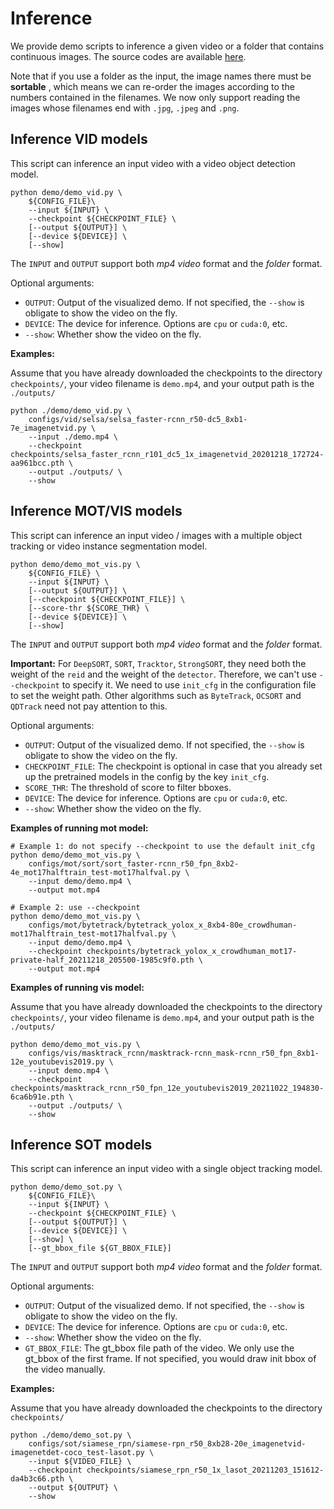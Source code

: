 # Inference

We provide demo scripts to inference a given video or a folder that contains continuous images. The source codes are available [here](https://github.com/open-mmlab/mmtracking/tree/dev-1.x/demo/).

Note that if you use a folder as the input, the image names there must be  **sortable** , which means we can re-order the images according to the numbers contained in the filenames. We now only support reading the images whose filenames end with `.jpg`, `.jpeg` and `.png`.

## Inference VID models

This script can inference an input video with a video object detection model.

```
python demo/demo_vid.py \
    ${CONFIG_FILE}\
    --input ${INPUT} \
    --checkpoint ${CHECKPOINT_FILE} \
    [--output ${OUTPUT}] \
    [--device ${DEVICE}] \
    [--show]
```

The `INPUT` and `OUTPUT` support both _mp4 video_ format and the _folder_ format.

Optional arguments:

- `OUTPUT`: Output of the visualized demo. If not specified, the `--show` is obligate to show the video on the fly.
- `DEVICE`: The device for inference. Options are `cpu` or `cuda:0`, etc.
- `--show`: Whether show the video on the fly.

**Examples:**

Assume that you have already downloaded the checkpoints to the directory `checkpoints/`, your video filename is `demo.mp4`, and your output path is the `./outputs/`

```shell
python ./demo/demo_vid.py \
    configs/vid/selsa/selsa_faster-rcnn_r50-dc5_8xb1-7e_imagenetvid.py \
    --input ./demo.mp4 \
    --checkpoint checkpoints/selsa_faster_rcnn_r101_dc5_1x_imagenetvid_20201218_172724-aa961bcc.pth \
    --output ./outputs/ \
    --show
```

## Inference MOT/VIS models

This script can inference an input video / images with a multiple object tracking or video instance segmentation model.

```shell
python demo/demo_mot_vis.py \
    ${CONFIG_FILE} \
    --input ${INPUT} \
    [--output ${OUTPUT}] \
    [--checkpoint ${CHECKPOINT_FILE}] \
    [--score-thr ${SCORE_THR} \
    [--device ${DEVICE}] \
    [--show]
```

The `INPUT` and `OUTPUT` support both _mp4 video_ format and the _folder_ format.

**Important:** For `DeepSORT`, `SORT`, `Tracktor`, `StrongSORT`, they need both the weight of the `reid` and the weight of the `detector`. Therefore, we can't use `--checkpoint` to specify it. We need to use `init_cfg` in the configuration file to set the weight path. Other algorithms such as `ByteTrack`, `OCSORT` and `QDTrack` need not pay attention to this.

Optional arguments:

- `OUTPUT`: Output of the visualized demo. If not specified, the `--show` is obligate to show the video on the fly.
- `CHECKPOINT_FILE`: The checkpoint is optional in case that you already set up the pretrained models in the config by the key `init_cfg`.
- `SCORE_THR`: The threshold of score to filter bboxes.
- `DEVICE`: The device for inference. Options are `cpu` or `cuda:0`, etc.
- `--show`: Whether show the video on the fly.

**Examples of running mot model:**

```shell
# Example 1: do not specify --checkpoint to use the default init_cfg
python demo/demo_mot_vis.py \
    configs/mot/sort/sort_faster-rcnn_r50_fpn_8xb2-4e_mot17halftrain_test-mot17halfval.py \
    --input demo/demo.mp4 \
    --output mot.mp4

# Example 2: use --checkpoint
python demo/demo_mot_vis.py \
    configs/mot/bytetrack/bytetrack_yolox_x_8xb4-80e_crowdhuman-mot17halftrain_test-mot17halfval.py \
    --input demo/demo.mp4 \
    --checkpoint checkpoints/bytetrack_yolox_x_crowdhuman_mot17-private-half_20211218_205500-1985c9f0.pth \
    --output mot.mp4
```

**Examples of running vis model:**

Assume that you have already downloaded the checkpoints to the directory `checkpoints/`, your video filename is `demo.mp4`, and your output path is the `./outputs/`

```shell
python demo/demo_mot_vis.py \
    configs/vis/masktrack_rcnn/masktrack-rcnn_mask-rcnn_r50_fpn_8xb1-12e_youtubevis2019.py \
    --input demo.mp4 \
    --checkpoint checkpoints/masktrack_rcnn_r50_fpn_12e_youtubevis2019_20211022_194830-6ca6b91e.pth \
    --output ./outputs/ \
    --show
```

## Inference SOT models

This script can inference an input video with a single object tracking model.

```shell
python demo/demo_sot.py \
    ${CONFIG_FILE}\
    --input ${INPUT} \
    --checkpoint ${CHECKPOINT_FILE} \
    [--output ${OUTPUT}] \
    [--device ${DEVICE}] \
    [--show] \
    [--gt_bbox_file ${GT_BBOX_FILE}]
```

The `INPUT` and `OUTPUT` support both _mp4 video_ format and the _folder_ format.

Optional arguments:

- `OUTPUT`: Output of the visualized demo. If not specified, the `--show` is obligate to show the video on the fly.
- `DEVICE`: The device for inference. Options are `cpu` or `cuda:0`, etc.
- `--show`: Whether show the video on the fly.
- `GT_BBOX_FILE`: The gt_bbox file path of the video. We only use the gt_bbox of the first frame. If not specified, you would draw init bbox of the video manually.

**Examples:**

Assume that you have already downloaded the checkpoints to the directory `checkpoints/`

```shell
python ./demo/demo_sot.py \
    configs/sot/siamese_rpn/siamese-rpn_r50_8xb28-20e_imagenetvid-imagenetdet-coco_test-lasot.py \
    --input ${VIDEO_FILE} \
    --checkpoint checkpoints/siamese_rpn_r50_1x_lasot_20211203_151612-da4b3c66.pth \
    --output ${OUTPUT} \
    --show
```
